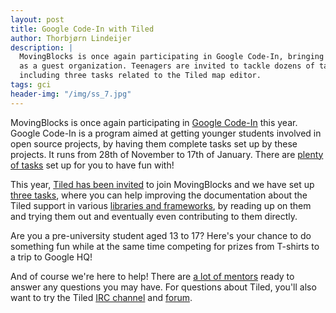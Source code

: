 ```yaml
---
layout: post
title: Google Code-In with Tiled
author: Thorbjørn Lindeijer
description: |
  MovingBlocks is once again participating in Google Code-In, bringing in Tiled
  as a guest organization. Teenagers are invited to tackle dozens of tasks,
  including three tasks related to the Tiled map editor.
tags: gci
header-img: "/img/ss_7.jpg"
---
```


MovingBlocks is once again participating in [Google Code-In](https://codein.withgoogle.com/) this year.
Google Code-In is a program aimed at getting younger
students involved in open source projects, by having them complete tasks
set up by these projects. It runs from 28th of November to 17th of
January. There are
[plenty of tasks](https://codein.withgoogle.com/tasks/?sp-organization=5693523175145472)
set up for you to have fun with!

This year, [Tiled has been invited](http://www.mapeditor.org/2017/11/28/google-code-in.html)
to join MovingBlocks and we have set up
[three tasks](https://codein.withgoogle.com/tasks/?sp-organization=5693523175145472&sp-search=tiled),
where you can help improving the documentation about the Tiled support in
various [libraries and frameworks](http://doc.mapeditor.org/en/latest/reference/support-for-tmx-maps/),
by reading up on them and trying them out and eventually even contributing to
them directly.

Are you a pre-university student aged 13 to 17? Here's your chance to do
something fun while at the same time competing for prizes from T-shirts to a
trip to Google HQ!

And of course we're here to help! There are
[a lot of mentors](http://terasology.org/gci17.html) ready to answer any
questions you may have. For questions about Tiled, you'll also want to try the
Tiled [IRC channel](https://riot.im/app/#/room/#freenode_#tiled:matrix.org) and
[forum](http://discourse.mapeditor.org/).
